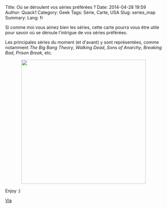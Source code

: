 Title: Où se déroulent vos séries préférées ?
Date: 2014-04-28 19:59
Author: Quack1
Category: Geek
Tags: Série, Carte, USA
Slug: series_map
Summary: 
Lang: fr

Si comme moi vous aimez bien les séries, cette carte pourra vous être utile pour savoir où se déroule l'intrigue de vos séries préférées.

Les principales séries du moment (et d'avant) y sont représentées, comme notamment _The Big Bang Theory_, _Walking Dead_, _Sons of Anarchy_, _Breaking Bad_, _Prison Break_, etc.

<div align=center><a href="/upload/series_map.jpeg"><img src="/upload/series_map.jpeg" align="center" height="400" /></a></div>

Enjoy :)

[Via](http://pbs.twimg.com/media/BlCXVbgCIAAgrzJ.jpg:large)